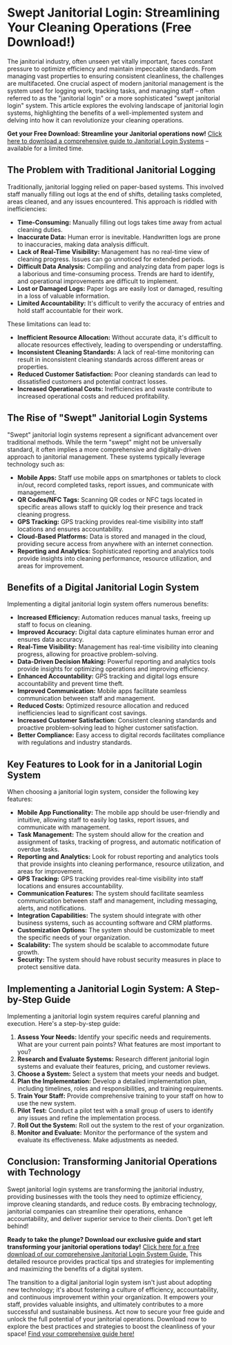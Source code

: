 # Swept Janitorial Login: Streamlining Your Cleaning Operations (Free Download!)

The janitorial industry, often unseen yet vitally important, faces constant pressure to optimize efficiency and maintain impeccable standards. From managing vast properties to ensuring consistent cleanliness, the challenges are multifaceted. One crucial aspect of modern janitorial management is the system used for logging work, tracking tasks, and managing staff – often referred to as the "janitorial login" or a more sophisticated "swept janitorial login" system. This article explores the evolving landscape of janitorial login systems, highlighting the benefits of a well-implemented system and delving into how it can revolutionize your cleaning operations.

**Get your Free Download: Streamline your Janitorial operations now!** [Click here to download a comprehensive guide to Janitorial Login Systems](https://udemywork.com/swept-janitorial-login) – available for a limited time.

## The Problem with Traditional Janitorial Logging

Traditionally, janitorial logging relied on paper-based systems. This involved staff manually filling out logs at the end of shifts, detailing tasks completed, areas cleaned, and any issues encountered. This approach is riddled with inefficiencies:

*   **Time-Consuming:** Manually filling out logs takes time away from actual cleaning duties.
*   **Inaccurate Data:** Human error is inevitable. Handwritten logs are prone to inaccuracies, making data analysis difficult.
*   **Lack of Real-Time Visibility:** Management has no real-time view of cleaning progress. Issues can go unnoticed for extended periods.
*   **Difficult Data Analysis:** Compiling and analyzing data from paper logs is a laborious and time-consuming process. Trends are hard to identify, and operational improvements are difficult to implement.
*   **Lost or Damaged Logs:** Paper logs are easily lost or damaged, resulting in a loss of valuable information.
*   **Limited Accountability:** It's difficult to verify the accuracy of entries and hold staff accountable for their work.

These limitations can lead to:

*   **Inefficient Resource Allocation:** Without accurate data, it's difficult to allocate resources effectively, leading to overspending or understaffing.
*   **Inconsistent Cleaning Standards:** A lack of real-time monitoring can result in inconsistent cleaning standards across different areas or properties.
*   **Reduced Customer Satisfaction:** Poor cleaning standards can lead to dissatisfied customers and potential contract losses.
*   **Increased Operational Costs:** Inefficiencies and waste contribute to increased operational costs and reduced profitability.

## The Rise of "Swept" Janitorial Login Systems

"Swept" janitorial login systems represent a significant advancement over traditional methods. While the term "swept" might not be universally standard, it often implies a more comprehensive and digitally-driven approach to janitorial management. These systems typically leverage technology such as:

*   **Mobile Apps:** Staff use mobile apps on smartphones or tablets to clock in/out, record completed tasks, report issues, and communicate with management.
*   **QR Codes/NFC Tags:** Scanning QR codes or NFC tags located in specific areas allows staff to quickly log their presence and track cleaning progress.
*   **GPS Tracking:** GPS tracking provides real-time visibility into staff locations and ensures accountability.
*   **Cloud-Based Platforms:** Data is stored and managed in the cloud, providing secure access from anywhere with an internet connection.
*   **Reporting and Analytics:** Sophisticated reporting and analytics tools provide insights into cleaning performance, resource utilization, and areas for improvement.

## Benefits of a Digital Janitorial Login System

Implementing a digital janitorial login system offers numerous benefits:

*   **Increased Efficiency:** Automation reduces manual tasks, freeing up staff to focus on cleaning.
*   **Improved Accuracy:** Digital data capture eliminates human error and ensures data accuracy.
*   **Real-Time Visibility:** Management has real-time visibility into cleaning progress, allowing for proactive problem-solving.
*   **Data-Driven Decision Making:** Powerful reporting and analytics tools provide insights for optimizing operations and improving efficiency.
*   **Enhanced Accountability:** GPS tracking and digital logs ensure accountability and prevent time theft.
*   **Improved Communication:** Mobile apps facilitate seamless communication between staff and management.
*   **Reduced Costs:** Optimized resource allocation and reduced inefficiencies lead to significant cost savings.
*   **Increased Customer Satisfaction:** Consistent cleaning standards and proactive problem-solving lead to higher customer satisfaction.
*   **Better Compliance:** Easy access to digital records facilitates compliance with regulations and industry standards.

## Key Features to Look for in a Janitorial Login System

When choosing a janitorial login system, consider the following key features:

*   **Mobile App Functionality:** The mobile app should be user-friendly and intuitive, allowing staff to easily log tasks, report issues, and communicate with management.
*   **Task Management:** The system should allow for the creation and assignment of tasks, tracking of progress, and automatic notification of overdue tasks.
*   **Reporting and Analytics:** Look for robust reporting and analytics tools that provide insights into cleaning performance, resource utilization, and areas for improvement.
*   **GPS Tracking:** GPS tracking provides real-time visibility into staff locations and ensures accountability.
*   **Communication Features:** The system should facilitate seamless communication between staff and management, including messaging, alerts, and notifications.
*   **Integration Capabilities:** The system should integrate with other business systems, such as accounting software and CRM platforms.
*   **Customization Options:** The system should be customizable to meet the specific needs of your organization.
*   **Scalability:** The system should be scalable to accommodate future growth.
*   **Security:** The system should have robust security measures in place to protect sensitive data.

## Implementing a Janitorial Login System: A Step-by-Step Guide

Implementing a janitorial login system requires careful planning and execution. Here's a step-by-step guide:

1.  **Assess Your Needs:** Identify your specific needs and requirements. What are your current pain points? What features are most important to you?
2.  **Research and Evaluate Systems:** Research different janitorial login systems and evaluate their features, pricing, and customer reviews.
3.  **Choose a System:** Select a system that meets your needs and budget.
4.  **Plan the Implementation:** Develop a detailed implementation plan, including timelines, roles and responsibilities, and training requirements.
5.  **Train Your Staff:** Provide comprehensive training to your staff on how to use the new system.
6.  **Pilot Test:** Conduct a pilot test with a small group of users to identify any issues and refine the implementation process.
7.  **Roll Out the System:** Roll out the system to the rest of your organization.
8.  **Monitor and Evaluate:** Monitor the performance of the system and evaluate its effectiveness. Make adjustments as needed.

## Conclusion: Transforming Janitorial Operations with Technology

Swept janitorial login systems are transforming the janitorial industry, providing businesses with the tools they need to optimize efficiency, improve cleaning standards, and reduce costs. By embracing technology, janitorial companies can streamline their operations, enhance accountability, and deliver superior service to their clients. Don't get left behind!

**Ready to take the plunge? Download our exclusive guide and start transforming your janitorial operations today!** [Click here for a free download of our comprehensive Janitorial Login System Guide.](https://udemywork.com/swept-janitorial-login) This detailed resource provides practical tips and strategies for implementing and maximizing the benefits of a digital system.

The transition to a digital janitorial login system isn't just about adopting new technology; it's about fostering a culture of efficiency, accountability, and continuous improvement within your organization. It empowers your staff, provides valuable insights, and ultimately contributes to a more successful and sustainable business. Act now to secure your free guide and unlock the full potential of your janitorial operations. Download now to explore the best practices and strategies to boost the cleanliness of your space! [Find your comprehensive guide here!](https://udemywork.com/swept-janitorial-login)
